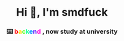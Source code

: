 <h1 align="center">Hi 👋, I'm smdfuck</h1>
<h3 align="center">⌨️ <span style="color:#FF0000">b</span><span style="color:#FFDB00">a</span><span style="color:#49FF00">c</span><span style="color:#00FF92">k</span><span style="color:#0092FF">e</span><span style="color:#4900FF">n</span><span style="color:#FF00DB">d</span> , now study at university</h3>

<p align="left">
</p>